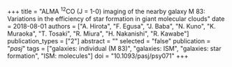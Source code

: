 +++
title = "ALMA $^{12}$CO (J = 1-0) imaging of the nearby galaxy M 83: Variations in the efficiency of star formation in giant molecular clouds"
date = 2018-08-01
authors = ["A. Hirota", "F. Egusa", "J. Baba", "N. Kuno", "K. Muraoka", "T. Tosaki", "R. Miura", "H. Nakanishi", "R. Kawabe"]
publication_types = ["2"]
abstract = ""
selected = "false"
publication = "*pasj*"
tags = ["galaxies: individual (M 83)", "galaxies: ISM", "galaxies: star formation", "ISM: molecules"]
doi = "10.1093/pasj/psy071"
+++

